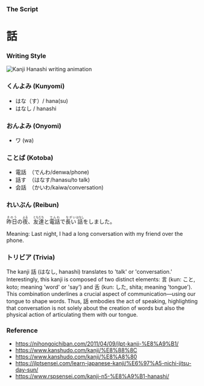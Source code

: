 ### The Script

# 話

### Writing Style

![Kanji Hanashi writing animation](https://i.imgur.com/HHlIK3D.gif)

### くんよみ (Kunyomi)

- はな（す）/ hana(su)
- はなし / hanashi

### おんよみ (Onyomi)

- ワ (wa)

### ことば (Kotoba)

- 電話　（でんわ/denwa/phone)
- 話す　（はなす/hanasu/to talk)
- 会話　（かいわ/kaiwa/conversation)

### れいぶん (Reibun)

<ruby>昨日<rp>(</rp><rt>きのう</rt><rp>)</rp></ruby>の<ruby>夜<rp>(</rp><rt>よる</rt><rp>)</rp></ruby>、<ruby>友達<rp>(</rp><rt>ともだち</rt><rp>)</rp></ruby>と<ruby>電話<rp>(</rp><rt>でんわ</rt><rp>)</rp></ruby>で<ruby>長い<rp>(</rp><rt>ながい</rt><rp>)</rp></ruby><ruby>話<rp>(</rp><rt>はなし</rt><rp>)</rp></ruby>をしました。

Meaning: Last night, I had a long conversation with my friend over the phone.

### トリビア (Trivia)

The kanji 話 (はなし, hanashi) translates to 'talk' or 'conversation.'
Interestingly, this kanji is composed of two distinct elements: 言 (kun: こと, koto; meaning 'word' or 'say') and 舌 (kun: した, shita; meaning 'tongue').
This combination underlines a crucial aspect of communication—using our tongue to shape words.
Thus, 話 embodies the act of speaking, highlighting that conversation is not solely about the creation of words but also the physical action of articulating them with our tongue.

### Reference

- https://nihongoichiban.com/2011/04/09/jlpt-kanji-%E8%A9%B1/
- https://www.kanshudo.com/kanji/%E8%88%8C
- https://www.kanshudo.com/kanji/%E8%A8%80
- https://jlptsensei.com/learn-japanese-kanji/%E6%97%A5-nichi-jitsu-day-sun/
- https://www.rspsensei.com/kanji-n5-%E8%A9%B1-hanashi/

